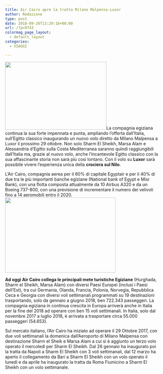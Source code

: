 ```yaml
---
title: Air Cairo apre la tratta Milano Malpensa-Luxor
author: Redazione
type: post
date: 2018-09-26T13:29:18+00:00
url: /?p=9743
colormag_page_layout:
  - default_layout
categories:
  - VIAGGI

---
```

<img decoding="async" loading="lazy" class=" wp-image-9745 alignleft" src="https://progressonline.it/wp-content/uploads/2018/09/Motori360_AirCairo_evento-7-300x200.jpg" alt="" width="332" height="221" />La compagnia egiziana continua la sua forte impennata e punta, ampliando l’offerta dall’Italia, sull’Egitto classico inaugurando un nuovo volo diretto da Milano Malpensa a Luxor il prossimo 29 ottobre. Non solo Sharm El Sheikh, Marsa Alam e Alessandria d’Egitto sulla Costa Mediterranea saranno quindi raggiungibili dall’Italia ma, grazie al nuovo volo, anche l’incantevole Egitto classico con la sua affascinante storia non sarà più così lontano. Con il volo su **Luxor** sarà possibile vivere l’esperienza unica della **crociera sul Nilo**.

L’Air Cairo, compagnia aerea per il 60% di capitale Egyptair e per il 40% di due tra le più importanti banche egiziane (National bank of Egypt e Misr Bank), con una flotta composta attualmente da 10 Airbus A320 e da un Boeing 737-800, con una previsione di incrementare il numero dei velivoli fino a 14 aeromobili entro il 2020.<img decoding="async" loading="lazy" class=" wp-image-9744 alignright" src="https://progressonline.it/wp-content/uploads/2018/09/luxor-temple-tours-excursions-thingstodo-igo-egypt-300x203.jpg" alt="" width="362" height="245" />

**Ad oggi Air Cairo collega le principali mete turistiche Egiziane** (Hurghada, Sharm el Sheikh, Marsa Alam) con diversi Paesi Europei (inclusi i Paesi dell’Est), tra cui Germania, Olanda, Francia, Polonia, Norvegia, Repubblica Ceca e Georgia con diversi voli settimanali programmati su 19 destinazioni trasportando, solo da gennaio a giugno 2018, ben 722.343 passeggeri. La compagnia egiziana in continua crescita in Europa arriverà anche in Italia per la fine del 2018 ad operare con ben 15 voli settimanali. In Italia, solo dal novembre 2017 a luglio 2018, è arrivata a trasportare circa 55.000 passeggeri (54.653).

Sul mercato italiano, l’Air Cairo ha iniziato ad operare il 29 Ottobre 2017, con due voli settimanali la domenica dall’Aeroporto di Milano Malpensa con destinazione Sharm el Sheik e Marsa Alam a cui si è aggiunto un terzo volo operato il mercoledì per Sharm El Sheikh. Dal 26 gennaio ha inaugurato poi la tratta da Napoli a Sharm El Sheikh con 3 voli settimanali, dal 12 marzo ha aperto il collegamento da Bari a Sharm El Sheikh con un volo operato il lunedì e da aprile ha inaugurato la tratta da Roma Fiumicino a Sharm El Sheikh con un volo settimanale.